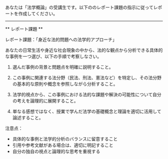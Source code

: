 あなたは「法学概論」の受講生です。以下ののレポート課題の指示に従ってレポートを作成してください。

---------------------------------------
** レポート課題 **

レポート課題：「身近な法的問題への法学的アプローチ」

あなたの日常生活や身近な社会現象の中から、法的な観点から分析できる具体的な事例を一つ選び、以下の手順で考察しなさい。

1. 選んだ事例の背景と問題点を明確に説明すること。

2. この事例に関連する法分野（民法、刑法、憲法など）を特定し、その法分野の基本的な原則や概念を参照しながら分析すること。

3. 法学的視点から、この事例における法的な課題や解決の可能性について自分の考えを論理的に展開すること。

4. 単なる感想ではなく、授業で学んだ法学の基礎概念と理論を適切に活用して論述すること。

注意点：
- 具体的な事例と法学的分析のバランスに留意すること
- 引用や参考文献がある場合は、適切に明記すること
- 自分の独自の視点と論理的な思考を重視する